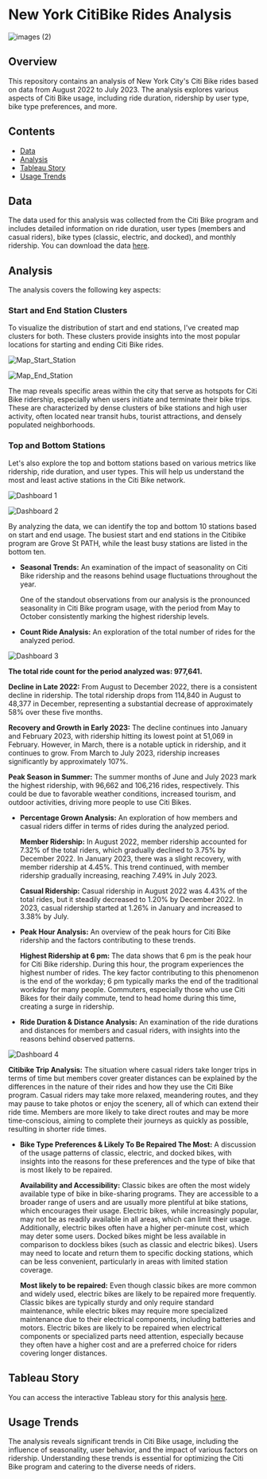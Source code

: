 # New York CitiBike Rides Analysis

![images (2)](https://github.com/afadilla13/NY-Citibike-Challenge/assets/128363337/b77a737e-90d8-4814-959f-37e9e50ba7d2)

## Overview

This repository contains an analysis of New York City's Citi Bike rides based on data from August 2022 to July 2023. The analysis explores various aspects of Citi Bike usage, including ride duration, ridership by user type, bike type preferences, and more.

## Contents

- [Data](#data)
- [Analysis](#analysis)
- [Tableau Story](#tableau-story)
- [Usage Trends](#usage-trends)

## Data

The data used for this analysis was collected from the Citi Bike program and includes detailed information on ride duration, user types (members and casual riders), bike types (classic, electric, and docked), and monthly ridership. You can download the data [here](https://citibikenyc.com/system-data).

## Analysis

The analysis covers the following key aspects:

### Start and End Station Clusters

To visualize the distribution of start and end stations, I've created map clusters for both. These clusters provide insights into the most popular locations for starting and ending Citi Bike rides.

![Map_Start_Station](https://github.com/afadilla13/NY-Citibike-Challenge/assets/128363337/dedbcb74-d024-4fe5-b4f0-0130a530efa0)

![Map_End_Station](https://github.com/afadilla13/NY-Citibike-Challenge/assets/128363337/6e09ee63-f0e2-4f04-ae42-44986d767240)

The map reveals specific areas within the city that serve as hotspots for Citi Bike ridership, especially when users initiate and terminate their bike trips. These are characterized by dense clusters of bike stations and high user activity, often located near transit hubs, tourist attractions, and densely populated neighborhoods.

### Top and Bottom Stations

Let's also explore the top and bottom stations based on various metrics like ridership, ride duration, and user types. This will help us understand the most and least active stations in the Citi Bike network.

![Dashboard 1](https://github.com/afadilla13/NY-Citibike-Challenge/assets/128363337/0988cfaa-b66a-43f0-8018-950d958fe2e7)

![Dashboard 2](https://github.com/afadilla13/NY-Citibike-Challenge/assets/128363337/3f0500aa-bad8-479d-ad72-08f68095f43e)

By analyzing the data, we can identify the top and bottom 10 stations based on start and end usage. The busiest start and end stations in the Citibike program are Grove St PATH, while the least busy stations are listed in the bottom ten.

- **Seasonal Trends:** An examination of the impact of seasonality on Citi Bike ridership and the reasons behind usage fluctuations throughout the year.

  One of the standout observations from our analysis is the pronounced seasonality in Citi Bike program usage, with the period from May to October consistently marking the highest ridership levels.

- **Count Ride Analysis:** An exploration of the total number of rides for the analyzed period.

![Dashboard 3](https://github.com/afadilla13/NY-Citibike-Challenge/assets/128363337/7bea6c3b-8efa-4aab-9401-f438a4ab9201)

  **The total ride count for the period analyzed was: 977,641.**

  **Decline in Late 2022:**
  From August to December 2022, there is a consistent decline in ridership. The total ridership drops from 114,840 in August to 48,377 in December, representing a substantial decrease of approximately 58% over these five months.

  **Recovery and Growth in Early 2023:**
  The decline continues into January and February 2023, with ridership hitting its lowest point at 51,069 in February. However, in March, there is a notable uptick in ridership, and it continues to grow. From March to July 2023, ridership increases significantly by approximately 107%.

  **Peak Season in Summer:**
  The summer months of June and July 2023 mark the highest ridership, with 96,662 and 106,216 rides, respectively. This could be due to favorable weather conditions, increased tourism, and outdoor activities, driving more people to use Citi Bikes.

- **Percentage Grown Analysis:** An exploration of how members and casual riders differ in terms of rides during the analyzed period.

  **Member Ridership:**
  In August 2022, member ridership accounted for 7.32% of the total riders, which gradually declined to 3.75% by December 2022. In January 2023, there was a slight recovery, with member ridership at 4.45%. This trend continued, with member ridership gradually increasing, reaching 7.49% in July 2023.

  **Casual Ridership:**
  Casual ridership in August 2022 was 4.43% of the total rides, but it steadily decreased to 1.20% by December 2022. In 2023, casual ridership started at 1.26% in January and increased to 3.38% by July.

- **Peak Hour Analysis:** An overview of the peak hours for Citi Bike ridership and the factors contributing to these trends.

  **Highest Ridership at 6 pm:**
  The data shows that 6 pm is the peak hour for Citi Bike ridership. During this hour, the program experiences the highest number of rides. The key factor contributing to this phenomenon is the end of the workday; 6 pm typically marks the end of the traditional workday for many people. Commuters, especially those who use Citi Bikes for their daily commute, tend to head home during this time, creating a surge in ridership.

- **Ride Duration & Distance Analysis:** An examination of the ride durations and distances for members and casual riders, with insights into the reasons behind observed patterns.

![Dashboard 4](https://github.com/afadilla13/NY-Citibike-Challenge/assets/128363337/cf62e23b-6031-4876-935e-279b91ba690d)

  **Citibike Trip Analysis:**
  The situation where casual riders take longer trips in terms of time but members cover greater distances can be explained by the differences in the nature of their rides and how they use the Citi Bike program. Casual riders may take more relaxed, meandering routes, and they may pause to take photos or enjoy the scenery, all of which can extend their ride time. Members are more likely to take direct routes and may be more time-conscious, aiming to complete their journeys as quickly as possible, resulting in shorter ride times.

- **Bike Type Preferences & Likely To Be Repaired The Most:** A discussion of the usage patterns of classic, electric, and docked bikes, with insights into the reasons for these preferences and the type of bike that is most likely to be repaired.

  **Availability and Accessibility:**
  Classic bikes are often the most widely available type of bike in bike-sharing programs. They are accessible to a broader range of users and are usually more plentiful at bike stations, which encourages their usage. Electric bikes, while increasingly popular, may not be as readily available in all areas, which can limit their usage. Additionally, electric bikes often have a higher per-minute cost, which may deter some users. Docked bikes might be less available in comparison to dockless bikes (such as classic and electric bikes). Users may need to locate and return them to specific docking stations, which can be less convenient, particularly in areas with limited station coverage.

  **Most likely to be repaired:**
  Even though classic bikes are more common and widely used, electric bikes are likely to be repaired more frequently. Classic bikes are typically sturdy and only require standard maintenance, while electric bikes may require more specialized maintenance due to their electrical components, including batteries and motors. Electric bikes are likely to be repaired when electrical components or specialized parts need attention, especially because they often have a higher cost and are a preferred choice for riders covering longer distances.

## Tableau Story

You can access the interactive Tableau story for this analysis [here](https://public.tableau.com/app/profile/akbar.fadillah/viz/CitiBike-Tableau_16961332911440/Story1?publish=yes).

## Usage Trends

The analysis reveals significant trends in Citi Bike usage, including the influence of seasonality, user behavior, and the impact of various factors on ridership. Understanding these trends is essential for optimizing the Citi Bike program and catering to the diverse needs of riders.

